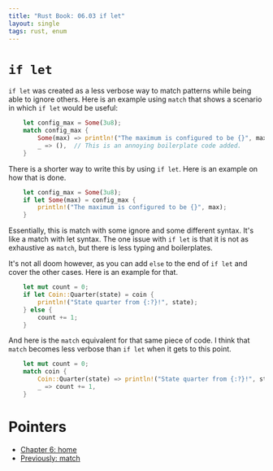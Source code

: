 ```yaml
---
title: "Rust Book: 06.03 if let"
layout: single
tags: rust, enum
---
```

# `if let`

`if let` was created as a less verbose way to match patterns while being able to ignore others. Here is an example using `match` that shows a scenario in which `if let` would be useful:

```rust
    let config_max = Some(3u8);
    match config_max {
        Some(max) => println!("The maximum is configured to be {}", max),
        _ => (),  // This is an annoying boilerplate code added.
    }

```

There is a shorter way to write this by using `if let`. Here is an example on how that is done.

```rust
    let config_max = Some(3u8);
    if let Some(max) = config_max {
        println!("The maximum is configured to be {}", max);
    }

```

Essentially, this is match with some ignore and some different syntax. It's like a match with let syntax. The one issue with `if let` is that it is not as exhaustive as `match`, but there is less typing and boilerplates.

It's not all doom however, as you can add `else` to the end of `if let` and cover the other cases. Here is an example for that.

```rust
    let mut count = 0;
    if let Coin::Quarter(state) = coin {
        println!("State quarter from {:?}!", state);
    } else {
        count += 1;
    }

```

And here is the `match` equivalent for that same piece of code. I think that `match` becomes less verbose than `if let` when it gets to this point.

```rust
    let mut count = 0;
    match coin {
        Coin::Quarter(state) => println!("State quarter from {:?}!", state),
        _ => count += 1,
    }

```

# Pointers
- [Chapter 6: home](ch06_00_enums.md)
- [Previously: match](ch06_02_match.md)